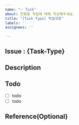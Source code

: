 ```yaml
---
name: "✅ Task"
about: 진행할 작업에 대해 작성해주세요.
title: "[Task-Type] 작업내용"
labels: ''
assignees: ''

---
```


## **Issue : {Task-Type}**
<!-- 
    1. 작업타입을 입력해주세요.
    2. 작업사항을 작성해주세요. 
-->

## **Description**
<!-- 작업사항에 대한 설명을 작성해주세요 -->


## **Todo**
<!-- 작업해야 하는 투두리스트를 작성해주세요. -->
- [ ] todo
- [ ] todo

## **Reference(Optional)**
<!-- 작업에 대해 참고하거나 알아야 할 기타사항이 있다면 작성해주세요. -->
